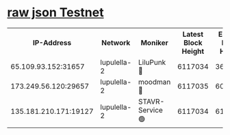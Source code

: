 [raw json Testnet](https://rpc-check.jaclalt.stavr.tech/jaclalt/rpc-jaclalt-result.json)
=

<table><tr><th>IP-Address</th><th>Network</th><th>Moniker</th><th>Latest Block Height</th><th>Earliest Block Height</th><th>Catching Up</th><th>Tx Index</th><th>Voting Power</th><th>Scan Time</th></tr><tr><td>65.109.93.152:31657</td><td>lupulella-2</td><td>LiluPunk 🔴</td><td>6117034</td><td>3688866</td><td>False</td><td>on</td><td>685133</td><td>2024-01-09T13:07:17.718849390UTC</td></tr><tr><td>173.249.56.120:29657</td><td>lupulella-2</td><td>moodman 🔴</td><td>6117035</td><td>6017035</td><td>False</td><td>off</td><td>769094</td><td>2024-01-09T13:07:24.212131928UTC</td></tr><tr><td>135.181.210.171:19127</td><td>lupulella-2</td><td>STAVR-Service 🟢</td><td>6117034</td><td>6116101</td><td>False</td><td>on</td><td>0</td><td>2024-01-09T13:07:17.378994191UTC</td></tr></table>
